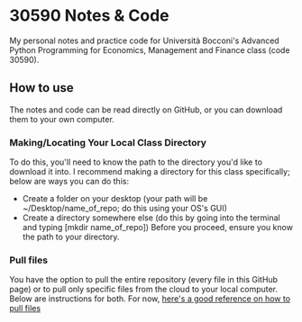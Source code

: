 # 30590 Notes & Code

My personal notes and practice code for Università Bocconi's Advanced Python Programming for Economics, Management and Finance class (code 30590).

## How to use
The notes and code can be read directly on GitHub, or you can download them to your own computer. 

### Making/Locating Your Local Class Directory
To do this, you'll need to know the path to the directory you'd like to download it into. I recommend making a directory for this class specifically; below are ways you can do this:
- Create a folder on your desktop (your path will be ~/Desktop/name_of_repo; do this using your OS's GUI)
- Create a directory somewhere else (do this by going into the terminal and typing [mkdir name_of_repo])
Before you proceed, ensure you know the path to your directory.

### Pull files
You have the option to pull the entire repository (every file in this GitHub page) or to pull only specific files from the cloud to your local computer. Below are instructions for both. For now, [here's a good reference on how to pull files](https://www.atlassian.com/git/tutorials/syncing/git-pull)
